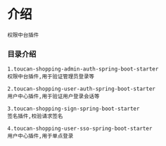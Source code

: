 # 介绍
    权限中台插件
    
### 目录介绍
    
    1.toucan-shopping-admin-auth-spring-boot-starter
    权限中台插件,用于验证管理员登录等
    
    2.toucan-shopping-user-auth-spring-boot-starter
    用户中心插件,用于验证用户登录会话等
    
    3.toucan-shopping-sign-spring-boot-starter
    签名插件,校验请求签名
    
    4.toucan-shopping-user-sso-spring-boot-starter
    用户中心插件,用于单点登录
    